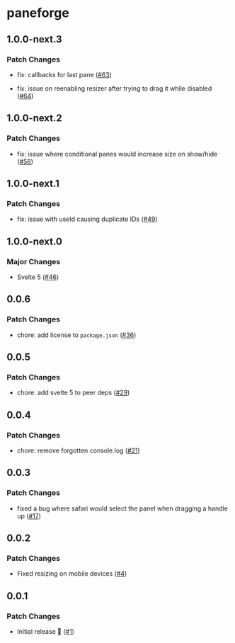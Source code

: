 # paneforge

## 1.0.0-next.3

### Patch Changes

- fix: callbacks for last pane ([#63](https://github.com/svecosystem/paneforge/pull/63))

- fix: issue on reenabling resizer after trying to drag it while disabled ([#64](https://github.com/svecosystem/paneforge/pull/64))

## 1.0.0-next.2

### Patch Changes

- fix: issue where conditional panes would increase size on show/hide ([#58](https://github.com/svecosystem/paneforge/pull/58))

## 1.0.0-next.1

### Patch Changes

- fix: issue with useId causing duplicate IDs ([#49](https://github.com/svecosystem/paneforge/pull/49))

## 1.0.0-next.0

### Major Changes

- Svelte 5 ([#46](https://github.com/svecosystem/paneforge/pull/46))

## 0.0.6

### Patch Changes

- chore: add license to `package.json` ([#36](https://github.com/svecosystem/paneforge/pull/36))

## 0.0.5

### Patch Changes

- chore: add svelte 5 to peer deps ([#29](https://github.com/svecosystem/paneforge/pull/29))

## 0.0.4

### Patch Changes

- chore: remove forgotten console.log ([#21](https://github.com/svecosystem/paneforge/pull/21))

## 0.0.3

### Patch Changes

- fixed a bug where safari would select the panel when dragging a handle up ([#17](https://github.com/svecosystem/paneforge/pull/17))

## 0.0.2

### Patch Changes

- Fixed resizing on mobile devices ([#4](https://github.com/svecosystem/paneforge/pull/4))

## 0.0.1

### Patch Changes

- Initial release 🎉 ([#1](https://github.com/svecosystem/paneforge/pull/1))
